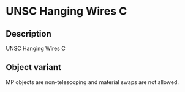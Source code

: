 # UNSC Hanging Wires C

## Description

UNSC Hanging Wires C

## Object variant

MP objects are non-telescoping and material swaps are not allowed.
